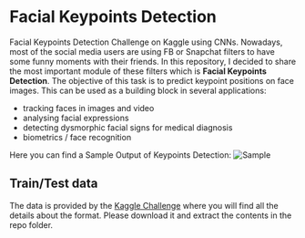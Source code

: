 # Facial Keypoints Detection
Facial Keypoints Detection Challenge on Kaggle using CNNs. Nowadays, most of the social media users are using FB or Snapchat filters to have some funny moments with their friends.
In this repository, I decided to share the most important module of these filters which is **Facial Keypoints Detection**.
The objective of this task is to predict keypoint positions on face images. This can be used as a building block in several applications:
* tracking faces in images and video
* analysing facial expressions
* detecting dysmorphic facial signs for medical diagnosis
* biometrics / face recognition

Here you can find a Sample Output of Keypoints Detection:
![Sample](https://github.com/ahmorsi/FacialKeypointsDetection/blob/master/SampleResults.png)

## Train/Test data
The data is provided by the [Kaggle Challenge](https://www.kaggle.com/c/facial-keypoints-detection/data) where you will find all the details about the format. Please download it and extract the contents in the repo folder.






